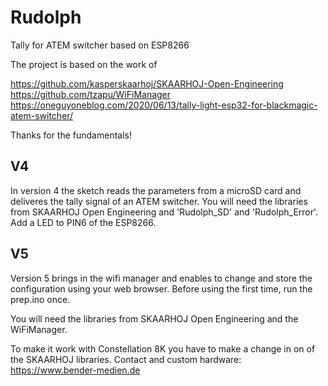 # Rudolph
Tally for ATEM switcher based on ESP8266
 
The project is based on the work of

https://github.com/kasperskaarhoj/SKAARHOJ-Open-Engineering <br>
https://github.com/tzapu/WiFiManager <br>
https://oneguyoneblog.com/2020/06/13/tally-light-esp32-for-blackmagic-atem-switcher/

Thanks for the fundamentals!

V4
----------------------------
In version 4 the sketch reads the parameters from a microSD card and deliveres the tally signal of an ATEM switcher. You will need the libraries from SKAARHOJ Open Engineering and 'Rudolph_SD' and 'Rudolph_Error'. Add a LED to PIN6 of the ESP8266.

V5
----------------------------
Version 5 brings in the wifi manager and enables to change and store the configuration using your web browser. Before using the first time, run the prep.ino once.

You will need the libraries from SKAARHOJ Open Engineering and the WiFiManager.




To make it work with Constellation 8K you have to make a change in on of the SKAARHOJ libraries.
Contact and custom hardware: https://www.bender-medien.de
